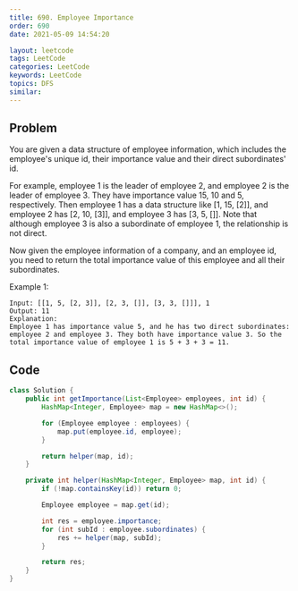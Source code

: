 ```yaml
---
title: 690. Employee Importance
order: 690
date: 2021-05-09 14:54:20

layout: leetcode
tags: LeetCode
categories: LeetCode
keywords: LeetCode
topics: DFS
similar:
---
```


## Problem

You are given a data structure of employee information, which includes the employee's unique id, their importance value and their direct subordinates' id.

For example, employee 1 is the leader of employee 2, and employee 2 is the leader of employee 3. They have importance value 15, 10 and 5, respectively. Then employee 1 has a data structure like [1, 15, [2]], and employee 2 has [2, 10, [3]], and employee 3 has [3, 5, []]. Note that although employee 3 is also a subordinate of employee 1, the relationship is not direct.

Now given the employee information of a company, and an employee id, you need to return the total importance value of this employee and all their subordinates.

Example 1:
```
Input: [[1, 5, [2, 3]], [2, 3, []], [3, 3, []]], 1
Output: 11
Explanation:
Employee 1 has importance value 5, and he has two direct subordinates: employee 2 and employee 3. They both have importance value 3. So the total importance value of employee 1 is 5 + 3 + 3 = 11.
```
## Code

```java
class Solution {
    public int getImportance(List<Employee> employees, int id) {
        HashMap<Integer, Employee> map = new HashMap<>();

        for (Employee employee : employees) {
            map.put(employee.id, employee);
        }

        return helper(map, id);
    }

    private int helper(HashMap<Integer, Employee> map, int id) {
        if (!map.containsKey(id)) return 0;

        Employee employee = map.get(id);

        int res = employee.importance;
        for (int subId : employee.subordinates) {
            res += helper(map, subId);
        }

        return res;
    }
}
```
